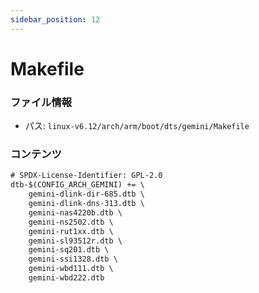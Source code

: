 ```yaml
---
sidebar_position: 12
---
```

# Makefile

### ファイル情報

- パス: `linux-v6.12/arch/arm/boot/dts/gemini/Makefile`

### コンテンツ

```txt
# SPDX-License-Identifier: GPL-2.0
dtb-$(CONFIG_ARCH_GEMINI) += \
	gemini-dlink-dir-685.dtb \
	gemini-dlink-dns-313.dtb \
	gemini-nas4220b.dtb \
	gemini-ns2502.dtb \
	gemini-rut1xx.dtb \
	gemini-sl93512r.dtb \
	gemini-sq201.dtb \
	gemini-ssi1328.dtb \
	gemini-wbd111.dtb \
	gemini-wbd222.dtb

```
